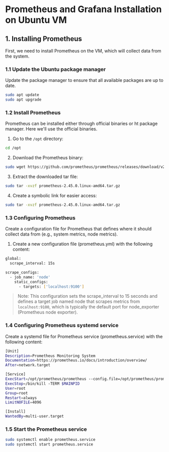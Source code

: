 # Prometheus and Grafana Installation on Ubuntu VM

## 1. Installing Prometheus

First, we need to install Prometheus on the VM, which will collect data from the system.

### 1.1 Update the Ubuntu package manager
Update the package manager to ensure that all available packages are up to date.

```bash
sudo apt update
sudo apt upgrade
```

### 1.2 Install Prometheus

Prometheus can be installed either through official binaries or ht package manager. Here we'll use the official binaries.

1. Go to the `/opt` directory:

```bash
cd /opt
```

2. Download the Prometheus binary:

```bash
sudo wget https://github.com/prometheus/prometheus/releases/download/v2.45.0/prometheus-2.45.0.linux-amd64.tar.gz
```

3. Extract the downloaded tar file:

```bash
sudo tar -xvzf prometheus-2.45.0.linux-amd64.tar.gz
```

4. Create a symbolic link for easier access:

```bash
sudo tar -xvzf prometheus-2.45.0.linux-amd64.tar.gz
```

### 1.3 Configuring Prometheus

Create a configuration file for Prometheus that defines where it should collect data from (e.g., system metrics, node metrics).

1. Create a new configuration file (prometheus.yml) with the following content:

```bash
global:
  scrape_interval: 15s

scrape_configs:
  - job_name: 'node'
    static_configs:
      - targets: ['localhost:9100']
```

> Note: This configuration sets the scrape_interval to 15 seconds and defines a target job named node that scrapes metrics from `localhost:9100`, which is typically the default port for node_exporter (Prometheus node exporter). 

### 1.4 Configuring Prometheus systemd service

Create a systemd file for Prometheus service (prometheus.service) with the following content:

```bash
[Unit]
Description=Prometheus Monitoring System
Documentation=https://prometheus.io/docs/introduction/overview/
After=network.target

[Service]
ExecStart=/opt/prometheus/prometheus --config.file=/opt/prometheus/prometheus.yml
ExecStop=/bin/kill -TERM $MAINPID
User=root
Group=root
Restart=always
LimitNOFILE=4096

[Install]
WantedBy=multi-user.target
```

### 1.5 Start the Prometheus service

```bash
sudo systemctl enable prometheus.service
sudo systemctl start prometheus.service
```